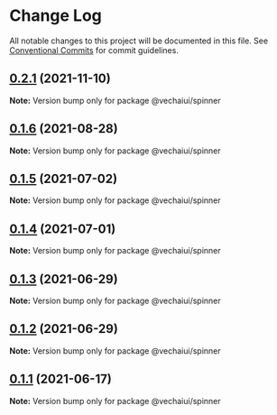 # Change Log

All notable changes to this project will be documented in this file.
See [Conventional Commits](https://conventionalcommits.org) for commit guidelines.

## [0.2.1](https://github.com/vechai/vechaiui/compare/@vechaiui/spinner@0.1.6...@vechaiui/spinner@0.2.1) (2021-11-10)

**Note:** Version bump only for package @vechaiui/spinner





## [0.1.6](https://github.com/vechai/vechaiui/compare/@vechaiui/spinner@0.1.5...@vechaiui/spinner@0.1.6) (2021-08-28)

**Note:** Version bump only for package @vechaiui/spinner





## [0.1.5](https://github.com/vechai/vechaiui/compare/@vechaiui/spinner@0.1.4...@vechaiui/spinner@0.1.5) (2021-07-02)

**Note:** Version bump only for package @vechaiui/spinner





## [0.1.4](https://github.com/vechai/vechaiui/compare/@vechaiui/spinner@0.1.3...@vechaiui/spinner@0.1.4) (2021-07-01)

**Note:** Version bump only for package @vechaiui/spinner





## [0.1.3](https://github.com/vechai/vechaiui/compare/@vechaiui/spinner@0.1.2...@vechaiui/spinner@0.1.3) (2021-06-29)

**Note:** Version bump only for package @vechaiui/spinner





## [0.1.2](https://github.com/vechai/vechaiui/compare/@vechaiui/spinner@0.1.1...@vechaiui/spinner@0.1.2) (2021-06-29)

**Note:** Version bump only for package @vechaiui/spinner





## [0.1.1](https://github.com/vechai/vechaiui/compare/@vechaiui/spinner@0.1.0...@vechaiui/spinner@0.1.1) (2021-06-17)

**Note:** Version bump only for package @vechaiui/spinner
